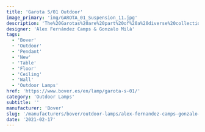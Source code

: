 ```yaml
---
title: 'Garota S/01 Outdoor'
image_primary: 'img/GAROTA_01_Suspension_11.jpg'
description: 'The%20Garotas%20are%20part%20of%20a%20diverse%20collection%20of%20outdoor%20lamps%20that%20create%20unique%20environments%20and%20contain%20a%20common%20concept%2C%20the%20shade%20in%20the%20form%20of%20a%20sea%20urchin.'
designer: 'Alex Fernández Camps & Gonzalo Milà'
tags:
  - 'Bover'
  - 'Outdoor'
  - 'Pendant'
  - 'New'
  - 'Table'
  - 'Floor'
  - 'Ceiling'
  - 'Wall'
  - 'Outdoor Lamps'
href: 'https://www.bover.es/en/lamp/garota-s-01/'
category: 'Outdoor Lamps'
subtitle: ''
manufacturer: 'Bover'
slug: '/manufacturers/bover/outdoor-lamps/alex-fernandez-camps-gonzalo-mila-garota-s-01-outdoor'
date: '2021-02-17'
---
```

